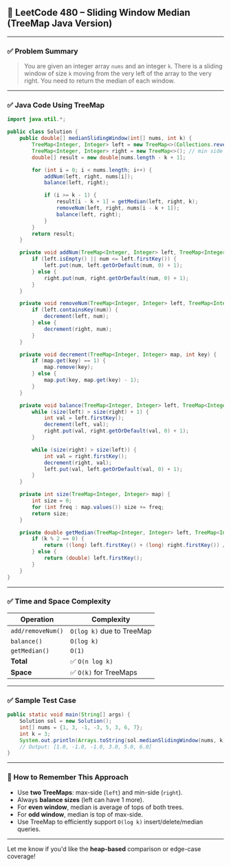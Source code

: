 ## 🧭 LeetCode 480 – Sliding Window Median (TreeMap Java Version)

---

### ✅ Problem Summary
> You are given an integer array `nums` and an integer `k`. There is a sliding window of size `k` moving from the very left of the array to the very right. You need to return the median of each window.

---

### ✅ Java Code Using TreeMap
```java
import java.util.*;

public class Solution {
    public double[] medianSlidingWindow(int[] nums, int k) {
        TreeMap<Integer, Integer> left = new TreeMap<>(Collections.reverseOrder()); // max side
        TreeMap<Integer, Integer> right = new TreeMap<>(); // min side
        double[] result = new double[nums.length - k + 1];

        for (int i = 0; i < nums.length; i++) {
            addNum(left, right, nums[i]);
            balance(left, right);

            if (i >= k - 1) {
                result[i - k + 1] = getMedian(left, right, k);
                removeNum(left, right, nums[i - k + 1]);
                balance(left, right);
            }
        }
        return result;
    }

    private void addNum(TreeMap<Integer, Integer> left, TreeMap<Integer, Integer> right, int num) {
        if (left.isEmpty() || num <= left.firstKey()) {
            left.put(num, left.getOrDefault(num, 0) + 1);
        } else {
            right.put(num, right.getOrDefault(num, 0) + 1);
        }
    }

    private void removeNum(TreeMap<Integer, Integer> left, TreeMap<Integer, Integer> right, int num) {
        if (left.containsKey(num)) {
            decrement(left, num);
        } else {
            decrement(right, num);
        }
    }

    private void decrement(TreeMap<Integer, Integer> map, int key) {
        if (map.get(key) == 1) {
            map.remove(key);
        } else {
            map.put(key, map.get(key) - 1);
        }
    }

    private void balance(TreeMap<Integer, Integer> left, TreeMap<Integer, Integer> right) {
        while (size(left) > size(right) + 1) {
            int val = left.firstKey();
            decrement(left, val);
            right.put(val, right.getOrDefault(val, 0) + 1);
        }

        while (size(right) > size(left)) {
            int val = right.firstKey();
            decrement(right, val);
            left.put(val, left.getOrDefault(val, 0) + 1);
        }
    }

    private int size(TreeMap<Integer, Integer> map) {
        int size = 0;
        for (int freq : map.values()) size += freq;
        return size;
    }

    private double getMedian(TreeMap<Integer, Integer> left, TreeMap<Integer, Integer> right, int k) {
        if (k % 2 == 0) {
            return ((long) left.firstKey() + (long) right.firstKey()) / 2.0;
        } else {
            return (double) left.firstKey();
        }
    }
}
```

---

### ✅ Time and Space Complexity

| Operation        | Complexity                |
|------------------|---------------------------|
| `add/removeNum()`| `O(log k)` due to TreeMap |
| `balance()`      | `O(log k)`                |
| `getMedian()`    | `O(1)`                    |
| **Total**        | ✅ `O(n log k)`            |
| **Space**        | ✅ `O(k)` for TreeMaps     |

---

### ✅ Sample Test Case
```java
public static void main(String[] args) {
    Solution sol = new Solution();
    int[] nums = {1, 3, -1, -3, 5, 3, 6, 7};
    int k = 3;
    System.out.println(Arrays.toString(sol.medianSlidingWindow(nums, k)));
    // Output: [1.0, -1.0, -1.0, 3.0, 5.0, 6.0]
}
```

---

### 🧠 How to Remember This Approach

- Use **two TreeMaps**: max-side (`left`) and min-side (`right`).
- Always **balance sizes** (left can have 1 more).
- For **even window**, median is average of tops of both trees.
- For **odd window**, median is top of max-side.
- Use TreeMap to efficiently support `O(log k)` insert/delete/median queries.

---

Let me know if you'd like the **heap-based** comparison or edge-case coverage!
